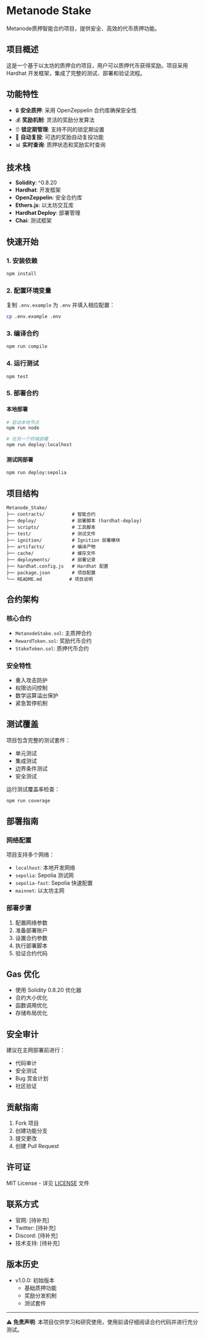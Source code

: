 # Metanode Stake

Metanode质押智能合约项目，提供安全、高效的代币质押功能。

## 项目概述

这是一个基于以太坊的质押合约项目，用户可以质押代币获得奖励。项目采用 Hardhat 开发框架，集成了完整的测试、部署和验证流程。

## 功能特性

- 🔒 **安全质押**: 采用 OpenZeppelin 合约库确保安全性
- 💰 **奖励机制**: 灵活的奖励分发算法
- ⏰ **锁定期管理**: 支持不同的锁定期设置
- 🔄 **自动复投**: 可选的奖励自动复投功能
- 📊 **实时查询**: 质押状态和奖励实时查询

## 技术栈

- **Solidity**: ^0.8.20
- **Hardhat**: 开发框架
- **OpenZeppelin**: 安全合约库
- **Ethers.js**: 以太坊交互库
- **Hardhat Deploy**: 部署管理
- **Chai**: 测试框架

## 快速开始

### 1. 安装依赖

```bash
npm install
```

### 2. 配置环境变量

复制 `.env.example` 为 `.env` 并填入相应配置：

```bash
cp .env.example .env
```

### 3. 编译合约

```bash
npm run compile
```

### 4. 运行测试

```bash
npm test
```

### 5. 部署合约

#### 本地部署

```bash
# 启动本地节点
npm run node

# 在另一个终端部署
npm run deploy:localhost
```

#### 测试网部署

```bash
npm run deploy:sepolia
```

## 项目结构

```
Metanode_Stake/
├── contracts/          # 智能合约
├── deploy/             # 部署脚本 (hardhat-deploy)
├── scripts/            # 工具脚本
├── test/               # 测试文件
├── ignition/           # Ignition 部署模块
├── artifacts/          # 编译产物
├── cache/              # 缓存文件
├── deployments/        # 部署记录
├── hardhat.config.js   # Hardhat 配置
├── package.json        # 项目配置
└── README.md          # 项目说明
```

## 合约架构

### 核心合约

- `MetanodeStake.sol`: 主质押合约
- `RewardToken.sol`: 奖励代币合约
- `StakeToken.sol`: 质押代币合约

### 安全特性

- 重入攻击防护
- 权限访问控制
- 数学运算溢出保护
- 紧急暂停机制

## 测试覆盖

项目包含完整的测试套件：

- 单元测试
- 集成测试
- 边界条件测试
- 安全测试

运行测试覆盖率检查：

```bash
npm run coverage
```

## 部署指南

### 网络配置

项目支持多个网络：

- `localhost`: 本地开发网络
- `sepolia`: Sepolia 测试网
- `sepolia-fast`: Sepolia 快速配置
- `mainnet`: 以太坊主网

### 部署步骤

1. 配置网络参数
2. 准备部署账户
3. 设置合约参数
4. 执行部署脚本
5. 验证合约代码

## Gas 优化

- 使用 Solidity 0.8.20 优化器
- 合约大小优化
- 函数调用优化
- 存储布局优化

## 安全审计

建议在主网部署前进行：

- 代码审计
- 安全测试
- Bug 赏金计划
- 社区验证

## 贡献指南

1. Fork 项目
2. 创建功能分支
3. 提交更改
4. 创建 Pull Request

## 许可证

MIT License - 详见 [LICENSE](LICENSE) 文件

## 联系方式

- 官网: [待补充]
- Twitter: [待补充]
- Discord: [待补充]
- 技术支持: [待补充]

## 版本历史

- v1.0.0: 初始版本
  - 基础质押功能
  - 奖励分发机制
  - 测试套件

---

⚠️ **免责声明**: 本项目仅供学习和研究使用，使用前请仔细阅读合约代码并进行充分测试。
